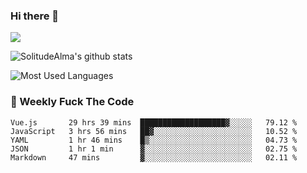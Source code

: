 ### Hi there 👋

<p>
  <a href="https://count.getloli.com/"><img src="https://count.getloli.com/get/@:solitudealma"></a>
</p>

![SolitudeAlma's github stats](https://github-readme-stats.vercel.app/api?username=solitudealma&show_icons=true&theme=radical)

![Most Used Languages](https://github-readme-stats.vercel.app/api/top-langs/?username=solitudealma&layout=compact&hide_border=true&theme=dark)
<!-- ![visitors](https://visitor-badge.glitch.me/badge?page_id=solitudealma.solitudealma.id) -->


### :dart: Weekly Fuck The Code

<!--START_SECTION:waka-->
```text
Vue.js       29 hrs 39 mins  ███████████████████▓░░░░░   79.12 % 
JavaScript   3 hrs 56 mins   ██▓░░░░░░░░░░░░░░░░░░░░░░   10.52 % 
YAML         1 hr 46 mins    █▒░░░░░░░░░░░░░░░░░░░░░░░   04.73 % 
JSON         1 hr 1 min      ▓░░░░░░░░░░░░░░░░░░░░░░░░   02.75 % 
Markdown     47 mins         ▓░░░░░░░░░░░░░░░░░░░░░░░░   02.11 % 
```
<!--END_SECTION:waka-->
